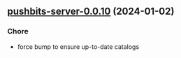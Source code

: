 

## [pushbits-server-0.0.10](https://github.com/truecharts/charts/compare/pushbits-server-0.0.9...pushbits-server-0.0.10) (2024-01-02)

### Chore



- force bump to ensure up-to-date catalogs